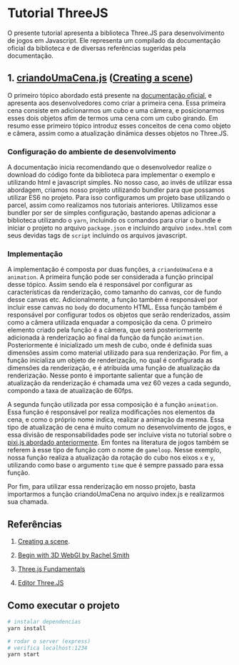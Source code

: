 # Tutorial ThreeJS

O presente tutorial apresenta a biblioteca Three.JS para desenvolvimento de jogos em Javascript. Ele representa um compilado da documentação oficial da biblioteca e de diversas referências sugeridas pela documentação.


## 1. [criandoUmaCena.js](./src/criandoUmaCena.js) ([Creating a scene](https://threejs.org/docs/index.html#manual/en/introduction/Creating-a-scene))

O primeiro tópico abordado está presente na [documentação oficial](https://threejs.org/docs/index.html#manual/en/introduction/Creating-a-scene), e apresenta aos desenvolvedores como criar a primeira cena. Essa primeira cena consiste em adicionarmos um cubo e uma câmera, e posicionarmos esses dois objetos afim de termos uma cena com um cubo girando. Em resumo esse primeiro tópico introduz esses conceitos de cena como objeto e câmera, assim como a atualização dinâmica desses objetos no Three.JS.

### Configuração do ambiente de desenvolvimento

A documentação inicia recomendando que o desenvolvedor realize o download do código fonte da biblioteca para implementar o exemplo e utilizando html e javascript simples. No nosso caso, ao invés de utilizar essa abordagem, criamos nosso projeto utilizando bundler para que possamos utilizar ES6 no projeto. Para isso configuramos um projeto base utilizando o parcel, assim como realizamos nos tutoriais anteriores. Utilizamos esse bundler por ser de simples configuração, bastando apenas adicionar a biblioteca utilizando o `yarn`, incluindo os comandos para criar o bundle e iniciar o projeto no arquivo `package.json` e incluindo arquivo `index.html` com seus devidas tags de `script` incluindo os arquivos javascript.

### Implementação

A implementação é composta por duas funções, a `criandoUmaCena` e a `animation`. A primeira função pode ser considerada a função principal desse tópico. Assim sendo ela é responsável por configurar as características da renderização, como tamanho do canvas, cor de fundo desse canvas etc. Adicionalmente, a função também é responsável por incluir esse canvas no `body` do documento HTML. Essa função também é responsável por configurar todos os objetos que serão renderizados, assim como a câmera utilizada enquadar a composição da cena. O primeiro elemento criado pela função é a câmera, que será posteriormente adicionada à renderização ao final da função da função `animation`. Posteriormente é inicializado um mesh de cubo, onde é definida suas dimensões assim como material utilizado para sua renderização. Por fim, a função inicializa um objeto de renderização, no qual é configurada as dimensões da renderização, e é atribuída uma função de atualização da renderização. Nesse ponto é importante salientar que a função de atualização da renderização é chamada uma vez 60 vezes a cada segundo, compondo a taxa de atualização de 60fps. 

A segunda função utilizada por essa composição é a função `animation`. Essa função é responsável por realiza modificações nos elementos da cena, e como o próprio nome indica, realizar a animação da mesma. Essa tipo de atualização de cena é muito comum no desenvolvimento de jogos, e essa divisão de responsabilidades pode ser incluive vista no tutorial sobre o [pixi.js abordado anteriormente](https://github.com/cinderelabugada/tutorial-pixijs). Em fontes na literatura de jogos também se referem à esse tipo de função com o nome de `gameloop`. Nesse exemplo, nossa função realiza a atualização da rotação do cubo nos eixos `x` e `y`, utilizando como base o argumento `time` que é sempre passado para essa função.

Por fim, para utilizar essa renderização em nosso projeto, basta importarmos a função criandoUmaCena no arquivo index.js e realizarmos sua chamada.

## Referências

1. [Creating a scene](https://threejs.org/docs/index.html#manual/en/introduction/Creating-a-scene).
2. [Begin with 3D WebGl by Rachel Smith](https://codepen.io/rachsmith/post/beginning-with-3d-webgl-pt-1-the-scene) 
3. [Three.js Fundamentals](https://threejsfundamentals.org/threejs/lessons/threejs-fundamentals.html)

100. [Editor Three.JS](https://threejs.org/editor/)

## Como executar o projeto

```bash
# instalar dependencias
yarn install

# rodar o server (express)
# verifica localhost:1234
yarn start
```
